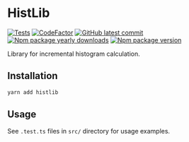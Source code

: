 # HistLib

[![Tests](https://github.com/Mathieu2301/HistLib/actions/workflows/run-tests.yaml/badge.svg?branch=main)](https://github.com/Mathieu2301/HistLib/actions/workflows/run-tests.yaml)
[![CodeFactor](https://www.codefactor.io/repository/github/mathieu2301/histlib/badge/main)](https://www.codefactor.io/repository/github/mathieu2301/histlib/overview/main)
[![GitHub latest commit](https://img.shields.io/github/last-commit/Mathieu2301/HistLib)](https://GitHub.com/Mathieu2301/HistLib/commit/)
[![Npm package yearly downloads](https://badgen.net/npm/dt/histlib)](https://npmjs.com/histlib)
[![Npm package version](https://badgen.net/npm/v/histlib)](https://npmjs.com/histlib)

Library for incremental histogram calculation.

## Installation

```bash
yarn add histlib
```

## Usage

See `.test.ts` files in `src/` directory for usage examples.
